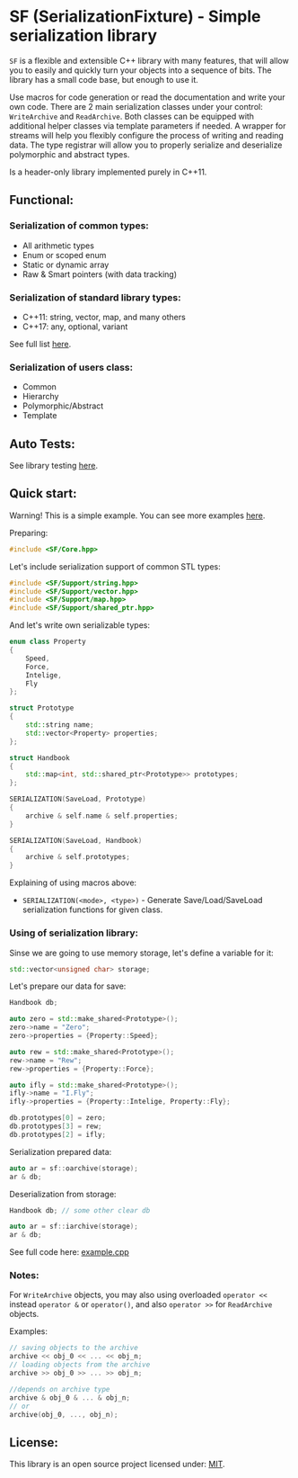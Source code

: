 # SF (SerializationFixture) - Simple serialization library

`SF` is a flexible and extensible C++ library with many features, that will allow you to easily
and quickly turn your objects into a sequence of bits.
The library has a small code base, but enough to use it.

Use macros for code generation or read the documentation and write your own code.
There are 2 main serialization classes under your control: `WriteArchive` and `ReadArchive`.
Both classes can be equipped with additional helper classes via template parameters if needed.
A wrapper for streams will help you flexibly configure the process of writing and reading data.
The type registrar will allow you to properly serialize and deserialize polymorphic and abstract types.

Is a header-only library implemented purely in C++11.

## Functional:

### Serialization of common types:
- All arithmetic types
- Enum or scoped enum
- Static or dynamic array
- Raw & Smart pointers (with data tracking)
### Serialization of standard library types:
- C++11: string, vector, map, and many others
- C++17: any, optional, variant

See full list [here](https://github.com/Sigma-Ryden/SerializationFixture/tree/master/include/SF/Support).
### Serialization of users class:
- Common
- Hierarchy
- Polymorphic/Abstract
- Template

## Auto Tests:
See library testing [here](https://github.com/Sigma-Ryden/SerializationFixture/tree/master/test).

## Quick start:
Warning! This is a simple example. You can see more examples [here](https://github.com/Sigma-Ryden/SerializationFixture/tree/master/test/demo).

Preparing:

```C++
#include <SF/Core.hpp>
```
Let's include serialization support of common STL types:
```C++
#include <SF/Support/string.hpp>
#include <SF/Support/vector.hpp>
#include <SF/Support/map.hpp>
#include <SF/Support/shared_ptr.hpp>
```
And let's write own serializable types:
```C++
enum class Property
{
    Speed,
    Force,
    Intelige,
    Fly
};

struct Prototype
{
    std::string name;
    std::vector<Property> properties;
};

struct Handbook
{
    std::map<int, std::shared_ptr<Prototype>> prototypes;
};

SERIALIZATION(SaveLoad, Prototype)
{
    archive & self.name & self.properties;
}

SERIALIZATION(SaveLoad, Handbook)
{
    archive & self.prototypes;
}
```
Explaining of using macros above:
- ```SERIALIZATION(<mode>, <type>)``` - Generate Save/Load/SaveLoad serialization functions for given class.

### Using of serialization library:

Sinse we are going to use memory storage, let's define a variable for it:
```C++
std::vector<unsigned char> storage;
```
Let's prepare our data for save:
```C++
Handbook db;

auto zero = std::make_shared<Prototype>();
zero->name = "Zero";
zero->properties = {Property::Speed};

auto rew = std::make_shared<Prototype>();
rew->name = "Rew";
rew->properties = {Property::Force};

auto ifly = std::make_shared<Prototype>();
ifly->name = "I.Fly";
ifly->properties = {Property::Intelige, Property::Fly};

db.prototypes[0] = zero;
db.prototypes[3] = rew;
db.prototypes[2] = ifly;
```

Serialization prepared data:
```C++
auto ar = sf::oarchive(storage);
ar & db;
```

Deserialization from storage:
```C++
Handbook db; // some other clear db

auto ar = sf::iarchive(storage);
ar & db;
```
See full code here: [example.cpp](https://github.com/Sigma-Ryden/SerializationFixture/tree/master/test/demo/example.cpp)

### Notes:
For ```WriteArchive``` objects, you may also using overloaded ```operator <<``` instead ```operator &```
or ```operator()```, and also ```operator >>``` for ```ReadArchive``` objects.

Examples:
```C++
// saving objects to the archive
archive << obj_0 << ... << obj_n;
// loading objects from the archive
archive >> obj_0 >> ... >> obj_n;

//depends on archive type
archive & obj_0 & ... & obj_n;
// or
archive(obj_0, ..., obj_n);
```
## License:
This library is an open source project licensed under: [MIT](https://opensource.org/licenses/MIT).
